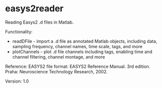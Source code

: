 # easys2reader
Reading Easys2 .d files in Matlab.

Functionality:
* readDFile - import a .d file as annotated Matlab objects, including data, sampling frequency, channel names, time scale, tags, and more
* plotChannels - plot .d file channels including tags, enabling time and channel filtering, channel montage, and more

Reference: EASYS2 file format: EASYS2 Reference Manual. 3rd edition. Praha: Neuroscience Technology Research, 2002.

Version: 1.0

